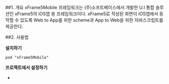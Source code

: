 ##1. 개요
    xFrame5Mobile 프레임워크는 (주)소프트베이스에서 개발한 U.I 통합 솔루션인 xFrame5의 iOS앱 용 프레임워크이다.
    xFrame5로 작성된 화면이 iOS앱에서 동작할 수 있도록 Web to App를 위한 scheme과 App to Web을 위한 자바스크립트를 제공한다.

##2. 사용법

**설치하기**

    pod "xFrame5Mobile"

**프로젝트에서 설정하기**

* 